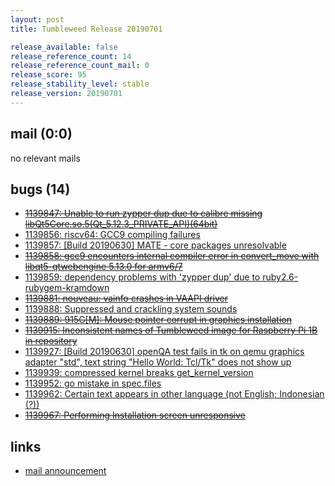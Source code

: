 ```yaml
---
layout: post
title: Tumbleweed Release 20190701

release_available: false
release_reference_count: 14
release_reference_count_mail: 0
release_score: 95
release_stability_level: stable
release_version: 20190701
---
```


## mail (0:0)

no relevant mails

## bugs (14)

<!--more-->

- ~~[1139847: Unable to run zypper dup due to calibre missing libQt5Core.so.5(Qt_5.12.3_PRIVATE_API)(64bit)](https://bugzilla.opensuse.org/show_bug.cgi?id=1139847)~~
- [1139856: riscv64: GCC9 compiling failures](https://bugzilla.opensuse.org/show_bug.cgi?id=1139856)
- [1139857: \[Build 20190630\] MATE - core packages unresolvable](https://bugzilla.opensuse.org/show_bug.cgi?id=1139857)
- ~~[1139858: gcc9 encounters internal compiler error in convert_move with libqt5-qtwebengine 5.13.0 for armv6/7](https://bugzilla.opensuse.org/show_bug.cgi?id=1139858)~~
- [1139859: dependency problems with 'zypper dup' due to ruby2.6-rubygem-kramdown](https://bugzilla.opensuse.org/show_bug.cgi?id=1139859)
- ~~[1139881: nouveau: vainfo crashes in VAAPI driver](https://bugzilla.opensuse.org/show_bug.cgi?id=1139881)~~
- [1139888: Suppressed and crackling system sounds](https://bugzilla.opensuse.org/show_bug.cgi?id=1139888)
- ~~[1139889: 915G\[M\]: Mouse pointer corrupt in graphics installation](https://bugzilla.opensuse.org/show_bug.cgi?id=1139889)~~
- ~~[1139915: Inconsistent names of Tumbleweed image for Raspberry Pi 1B in repository](https://bugzilla.opensuse.org/show_bug.cgi?id=1139915)~~
- [1139927: \[Build 20190630\] openQA test fails in tk on qemu graphics adapter "std", text string "Hello World: Tcl/Tk" does not show up](https://bugzilla.opensuse.org/show_bug.cgi?id=1139927)
- [1139939: compressed kernel breaks get_kernel_version](https://bugzilla.opensuse.org/show_bug.cgi?id=1139939)
- [1139952: go mistake  in spec.files](https://bugzilla.opensuse.org/show_bug.cgi?id=1139952)
- [1139962: Certain text appears in other language (not English; Indonesian (?))](https://bugzilla.opensuse.org/show_bug.cgi?id=1139962)
- ~~[1139967: Performing Installation screen unresponsive](https://bugzilla.opensuse.org/show_bug.cgi?id=1139967)~~



## links

- [mail announcement](https://lists.opensuse.org/opensuse-factory/2019-07/msg00049.html)

